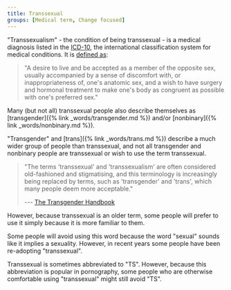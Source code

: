 ```yaml
---
title: Transsexual
groups: [Medical term, Change focused]
---
```



"Transsexualism" - the condition of being transsexual - is a medical diagnosis listed in the [ICD-10](https://en.wikipedia.org/wiki/ICD-10), the international classification system for medical conditions. It is [defined as](http://apps.who.int/classifications/icd10/browse/2016/en#/F64.0):

> "A desire to live and be accepted as a member of the opposite sex, usually accompanied by a sense of discomfort with, or inappropriateness of, one's anatomic sex, and a wish to have surgery and hormonal treatment to make one's body as congruent as possible with one's preferred sex."

Many (but not all) transsexual people also describe themselves as [transgender]({% link _words/transgender.md %}) and/or [nonbinary]({% link _words/nonbinary.md %}).

"Transgender" and [trans]({% link _words/trans.md %}) describe a much wider group of people than transsexual, and not all transgender and nonbinary people are transsexual or wish to use the term transsexual.

> "The terms 'transsexual' and 'transsexualism' are often considered old-fashioned and stigmatising, and this terminology is increasingly being replaced by terms, such as 'transgender' and 'trans', which many people deem more acceptable."
> <figcaption>
>
> --- [The Transgender Handbook](https://books.google.co.uk/books?id=ty3fAQAACAAJ)
>
> </figcaption>

However, because transsexual is an older term, some people will prefer to use it simply because it is more familiar to them. 

Some people will avoid using this word because the word "sexual" sounds like it implies a sexuality. However, in recent years some people have been re-adopting "transsexual".

Transsexual is sometimes abbreviated to "TS". However, because this abbreviation is popular in pornography, some people who are otherwise comfortable using "transsexual" might still avoid "TS".
